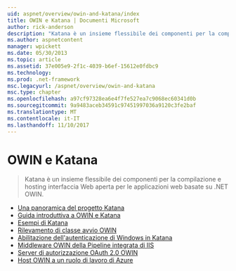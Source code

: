 ```yaml
---
uid: aspnet/overview/owin-and-katana/index
title: OWIN e Katana | Documenti Microsoft
author: rick-anderson
description: "Katana è un insieme flessibile dei componenti per la compilazione e hosting interfaccia Web aperta per le applicazioni web basate su .NET OWIN."
ms.author: aspnetcontent
manager: wpickett
ms.date: 05/30/2013
ms.topic: article
ms.assetid: 37e005e9-2f1c-4039-b6ef-15612e0fdbc9
ms.technology: 
ms.prod: .net-framework
msc.legacyurl: /aspnet/overview/owin-and-katana
msc.type: chapter
ms.openlocfilehash: a97cf97328ea6e4f7fe527ea7c9068ec60341d0b
ms.sourcegitcommit: 9a9483aceb34591c97451997036a9120c3fe2baf
ms.translationtype: MT
ms.contentlocale: it-IT
ms.lasthandoff: 11/10/2017
---
```

<a name="owin-and-katana"></a>OWIN e Katana
====================
> Katana è un insieme flessibile dei componenti per la compilazione e hosting interfaccia Web aperta per le applicazioni web basate su .NET OWIN.


- [Una panoramica del progetto Katana](an-overview-of-project-katana.md)
- [Guida introduttiva a OWIN e Katana](getting-started-with-owin-and-katana.md)
- [Esempi di Katana](katana-samples.md)
- [Rilevamento di classe avvio OWIN](owin-startup-class-detection.md)
- [Abilitazione dell'autenticazione di Windows in Katana](enabling-windows-authentication-in-katana.md)
- [Middleware OWIN della Pipeline integrata di IIS](owin-middleware-in-the-iis-integrated-pipeline.md)
- [Server di autorizzazione OAuth 2.0 OWIN](owin-oauth-20-authorization-server.md)
- [Host OWIN a un ruolo di lavoro di Azure](host-owin-in-an-azure-worker-role.md)
